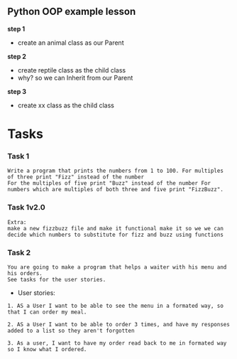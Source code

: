 ## Python OOP example lesson

**step 1**
- create an animal class as our Parent

**step 2**
- create reptile class as the child class
- why? so we can Inherit from our Parent

**step 3**
- create xx class as the child class


# Tasks

### Task 1
```
Write a program that prints the numbers from 1 to 100. For multiples of three print "Fizz" instead of the number
For the multiples of five print "Buzz" instead of the number For numbers which are multiples of both three and five print "FizzBuzz".
```
### Task 1v2.0
```
Extra:
make a new fizzbuzz file and make it functional make it so we we can decide which numbers to substitute for fizz and buzz using functions
```

### Task 2
```
You are going to make a program that helps a waiter with his menu and his orders.
See tasks for the user stories.
```

- User stories:
```
1. AS a User I want to be able to see the menu in a formated way, so that I can order my meal.

2. AS a User I want to be able to order 3 times, and have my responses added to a list so they aren't forgotten

3. As a user, I want to have my order read back to me in formated way so I know what I ordered.
```

